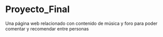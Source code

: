 # Proyecto_Final

Una página web relacionado con contenido de música y foro para poder comentar y recomendar entre personas 
